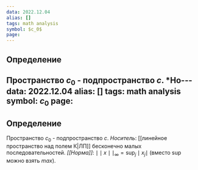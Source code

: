 ```yaml
---
data: 2022.12.04
alias: []
tags: math analysis
symbol: $c_0$
page:
---
```

## Определение
Пространство $c_{0}$  - подпространство $c$.
*Но---
data: 2022.12.04
alias: []
tags: math analysis
symbol: $c_0$
page:
---
## Определение
Пространство $c_{0}$  - подпространство $c$.
*Носитель*: [[линейное пространство над полем К|ЛП]] бесконечно малых последовательностей.
*[[Норма]]*: $\mid\mid x\mid\mid_{\infty}=\sup_{j}\mid x_{j} \mid$ (вместо $\sup$ можно взять $max$). 